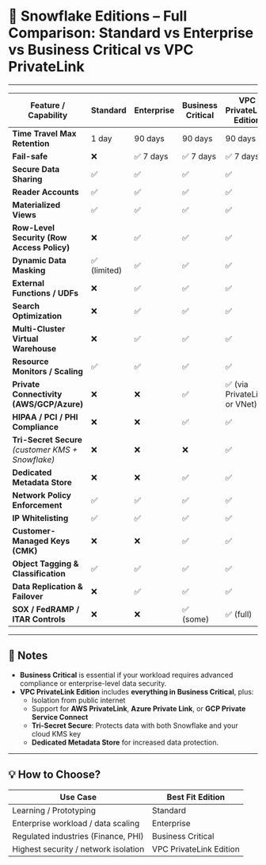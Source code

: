 # 🧾 Snowflake Editions – Full Comparison: Standard vs Enterprise vs Business Critical vs VPC PrivateLink

---

| Feature / Capability                            | Standard     | Enterprise   | Business Critical | VPC PrivateLink Edition     |
|--------------------------------------------------|--------------|--------------|--------------------|------------------------------|
| **Time Travel Max Retention**                   | 1 day        | 90 days      | 90 days            | 90 days                      |
| **Fail-safe**                                   | ❌           | ✅ 7 days     | ✅ 7 days           | ✅ 7 days                     |
| **Secure Data Sharing**                         | ✅           | ✅            | ✅                 | ✅                            |
| **Reader Accounts**                             | ✅           | ✅            | ✅                 | ✅                            |
| **Materialized Views**                          | ✅           | ✅            | ✅                 | ✅                            |
| **Row-Level Security (Row Access Policy)**      | ❌           | ✅            | ✅                 | ✅                            |
| **Dynamic Data Masking**                        | ✅ (limited) | ✅            | ✅                 | ✅                            |
| **External Functions / UDFs**                   | ❌           | ✅            | ✅                 | ✅                            |
| **Search Optimization**                         | ❌           | ✅            | ✅                 | ✅                            |
| **Multi-Cluster Virtual Warehouse**             | ❌           | ✅            | ✅                 | ✅                            |
| **Resource Monitors / Scaling**                 | ✅           | ✅            | ✅                 | ✅                            |
| **Private Connectivity (AWS/GCP/Azure)**        | ❌           | ❌            | ✅                 | ✅ (via PrivateLink or VNet) |
| **HIPAA / PCI / PHI Compliance**                | ❌           | ❌            | ✅                 | ✅                            |
| **Tri-Secret Secure** *(customer KMS + Snowflake)* | ❌         | ❌            | ❌                 | ✅                            |
| **Dedicated Metadata Store**                    | ❌           | ❌            | ✅                 | ✅                            |
| **Network Policy Enforcement**                  | ✅           | ✅            | ✅                 | ✅                            |
| **IP Whitelisting**                             | ✅           | ✅            | ✅                 | ✅                            |
| **Customer-Managed Keys (CMK)**                 | ❌           | ❌            | ✅                 | ✅                            |
| **Object Tagging & Classification**             | ✅           | ✅            | ✅                 | ✅                            |
| **Data Replication & Failover**                 | ❌           | ✅            | ✅                 | ✅                            |
| **SOX / FedRAMP / ITAR Controls**               | ❌           | ❌            | ✅ (some)           | ✅ (full)                     |

---

## 🧠 Notes

- **Business Critical** is essential if your workload requires advanced compliance or enterprise-level data security.
- **VPC PrivateLink Edition** includes **everything in Business Critical**, plus:
  - Isolation from public internet  
  - Support for **AWS PrivateLink**, **Azure Private Link**, or **GCP Private Service Connect**  
  - **Tri-Secret Secure**: Protects data with both Snowflake and your cloud KMS key  
  - **Dedicated Metadata Store** for increased data protection.

---

## 💡 How to Choose?

| Use Case                             | Best Fit Edition            |
|--------------------------------------|-----------------------------|
| Learning / Prototyping               | Standard                    |
| Enterprise workload / data scaling   | Enterprise                  |
| Regulated industries (Finance, PHI)  | Business Critical           |
| Highest security / network isolation| VPC PrivateLink Edition     |
